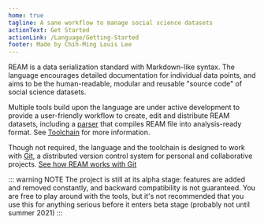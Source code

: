 ```yaml
---
home: true
tagline: A sane workflow to manage social science datasets
actionText: Get Started
actionLink: /Language/Getting-Started
footer: Made by Chih-Ming Louis Lee
---
```


REAM is a data serialization standard with Markdown-like syntax.
The language encourages detailed documentation for individual data points, and aims to be the human-readable, modular and reusable "source code" of social science datasets.

Multiple tools build upon the language are under active development to provide a user-friendly workflow to create, edit and distribute REAM datasets, including a [parser](/Toolchain/Parser) that compiles REAM file into analysis-ready format.
See [Toolchain](./Toolchain) for more information.

Though not required, the language and the toolchain is designed to work with [Git](https://git-scm.com/), a distributed version control system for personal and collaborative projects.
[See how REAM works with Git](/Language/Git-Integration)

::: warning NOTE
The project is still at its alpha stage:
features are added and removed constantly, and backward compatibility is not guaranteed.
You are free to play around with the tools, but it's not recommended that you use this for anything serious before it enters beta stage (probably not until summer 2021)
:::
